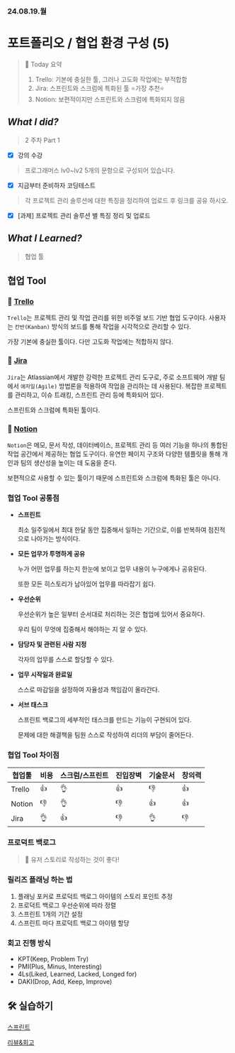 ### 24.08.19.월
# 포트폴리오 / 협업 환경 구성 (5)

<blockquote>
🌟 Today 요약

1. Trello: 기본에 충실한 툴, 그러나 고도화 작업에는 부적합함
2. Jira: 스프린트와 스크럼에 특화된 툴 ⭐가장 추천⭐
3. Notion: 보편적이지만 스프린트와 스크럼에 특화되지 않음

</blockquote>


## *What I did?*

> 2 주차 Part 1
> 
- [x]  강의 수강

> 프로그래머스 lv0~lv2 5개의 문항으로 구성되어 있습니다.
> 
- [x]  지금부터 준비하자 코딩테스트

> 각 프로젝트 관리 솔루션에 대한 특징을 정리하여 업로드 후 링크를 공유 하시오.
> 
- [x]  [과제] 프로젝트 관리 솔루션 별 특징 정리 및 업로드

## *What I Learned?*

> 협업 툴
> 

## 협업 Tool

### 📎 [Trello](https://trello.com/)

`Trello`는 프로젝트 관리 및 작업 관리를 위한 비주얼 보드 기반 협업 도구이다. 사용자는 `칸반(Kanban)` 방식의 보드를 통해 작업을 시각적으로 관리할 수 있다.

가장 기본에 충실한 툴이다. 다만 고도화 작업에는 적합하지 않다.

### 📎 [Jira](https://www.atlassian.com/ko/software/jira)

`Jira`는 Atlassian에서 개발한 강력한 프로젝트 관리 도구로, 주로 소프트웨어 개발 팀에서 `애자일(Agile)` 방법론을 적용하여 작업을 관리하는 데 사용된다. 복잡한 프로젝트를 관리하고, 이슈 트래킹, 스프린트 관리 등에 특화되어 있다.

스프린트와 스크럼에 특화된 툴이다.

### 📎 [Notion](https://www.notion.so/)

`Notion`은 메모, 문서 작성, 데이터베이스, 프로젝트 관리 등 여러 기능을 하나의 통합된 작업 공간에서 제공하는 협업 도구이다. 유연한 페이지 구조와 다양한 템플릿을 통해 개인과 팀의 생산성을 높이는 데 도움을 준다.

보편적으로 사용할 수 있는 툴이기 때문에 스프린트와 스크럼에 특화된 툴은 아니다.

### 협업 Tool 공통점

- **스프린트**

  최소 일주일에서 최대 한달 동안 집중해서 일하는 기간으로, 이를 반복하여 점진적으로 나아가는 방식이다.

- **모든 업무가 투명하게 공유**

  누가 어떤 업무를 하는지 한눈에 보이고 업무 내용이 누구에게나 공유된다.

  또한 모든 히스토리가 남아있어 업무를 따라잡기 쉽다.

- **우선순위**

  우선순위가 높은 일부터 순서대로 처리하는 것은 협업에 있어서 중요하다.

  우리 팀이 무엇에 집중해서 해야하는 지 알 수 있다.

- **담당자 및 관련된 사람 지정**

  각자의 업무를 스스로 할당할 수 있다.

- **업무 시작일과 완료일**

  스스로 마감일을 설정하여 자율성과 책임감이 올라간다.

- **서브 태스크**
  
  스프린트 백로그의 세부적인 태스크를 만드는 기능이 구현되어 있다.
  
  문제에 대한 해결책을 팀원 스스로 작성하여 리더의 부담이 줄어든다.

### 협업 Tool 차이점

| 협업툴 | 비용 | 스크럼/스프린트 | 진입장벽 | 기술문서 | 창의력 |
| --- | --- | --- | --- | --- | --- |
| Trello | 👍 | 👌 | 👍 | 👎 | 👍 |
| Notion | 👎 | 👌 | 👎 | 👍 | 👍 |
| Jira | 👌 | 👍 | 👎 | 👌 | 👎 |

### 프로덕트 백로그

<blockquote>
📌 유저 스토리로 작성하는 것이 좋다!

</blockquote>

### 릴리즈 플래닝 하는 법

1. 플래닝 포커로 프로덕트 백로그 아이템의 스토리 포인트 추정
2. 프로덕트 백로그 우선순위에 따라 정렬
3. 스프린트 1개의 기간 설정
4. 스프린트 마다 프로덕트 백로그 아이템 할당

### 회고 진행 방식
- KPT(Keep, Problem Try)
- PMI(Plus, Minus, Interesting)
- 4Ls(Liked, Learned, Lacked, Longed for)
- DAKI(Drop, Add, Keep, Improve)

## 🛠️ 실습하기

[스프린트](https://www.notion.so/64f11f76a11a4c4a9847670eefbcc434?pvs=21)

[리뷰&회고](https://www.notion.so/b3ed569216bf43c7b0a723364f5e81a5?pvs=21)
